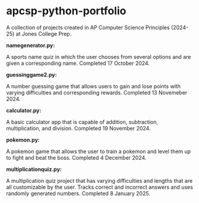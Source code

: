 # apcsp-python-portfolio
A collection of projects created in AP Computer Science Principles (2024-25) at Jones College Prep. 

**namegenerator.py:**

A sports name quiz in which the user chooses from several options and are given a corresponding name. Completed 17 October 2024.

**guessinggame2.py:**

A number guessing game that allows users to gain and lose points with varying difficulties and corresponding rewards. Completed 13 Novemeber 2024.

**calculator.py:**

A basic calculator app that is capable of addition, subtraction, multiplication, and division. Completed 19 November 2024.

**pokemon.py:**

A pokemon game that allows the user to train a pokemon and level them up to fight and beat the boss. Completed 4 December 2024.

**multiplicationquiz.py:**

A multiplication quiz project that has varying difficulties and lengths that are all customizable by the user. Tracks correct and incorrect answers and uses randomly generated numbers. Completed 8 January 2025.
